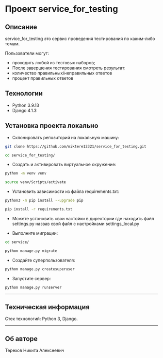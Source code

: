 # Проект service_for_testing

## Описание

service_for_testing это сервис проведения тестирования по каким-либо темам.

Пользователи могут:
- проходить любой из тестовых наборов;
-	После завершения тестирования смотреть результат:
- количество правильных/неправильных ответов
- процент правильных ответов

## Технологии
- Python 3.9.13
- Django 4.1.3

## Установка проекта локально

* Склонировать репозиторий на локальную машину:
```bash
git clone https://github.com/niktere12321/service_for_testing.git
```
```bash
cd service_for_testing/
```

* Cоздать и активировать виртуальное окружение:

```bash
python -m venv venv
```

```bash
source venv/Scripts/activate
```

* Установить зависимости из файла requirements.txt:

```bash
python3 -m pip install --upgrade pip
```
```bash
pip install -r requirements.txt
```

* Можете устоновить свои настойки в директории где находить файл settings.py назвав свой файл с настройками settings_local.py

* Выполните миграции:
```bash
cd service/
```
```bash
python manage.py migrate
```

* Создайте суперпользователя:
```bash
python manage.py createsuperuser
```

* Запустите сервер:
```bash
python manage.py runserver
```

---
## Техническая информация

Стек технологий: Python 3, Django.

---
## Об авторе

Терехов Никита Алексеевич
